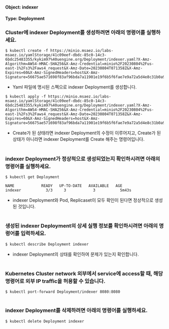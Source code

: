 
#### Object: indexer
#### Type: Deployment

### Cluster에 indexer Deployment를 생성하려면 아래의 명령어를 실행하세요.

```
$ kubectl create -f https://minio.msaez.io/labs-msaez.io/yamlStorage/41c09eef-dbdc-85c0-14c3-6bdc25483355/kykim97%40uengine.org/Deployment/indexer.yaml?X-Amz-Algorithm=AWS4-HMAC-SHA256&X-Amz-Credential=minio%2F20230804%2Fus-east-1%2Fs3%2Faws4_request&X-Amz-Date=20230804T071358Z&X-Amz-Expires=60&X-Amz-SignedHeaders=host&X-Amz-Signature=56675ae571698f83af96bda7a11901e19f6b5f6fae7e9a72a5d4e8c31b0a99e1
```
- Yaml 파일에 명시된 스펙으로 indexer Deployment를 생성합니다.

```
$ kubectl apply -f https://minio.msaez.io/labs-msaez.io/yamlStorage/41c09eef-dbdc-85c0-14c3-6bdc25483355/kykim97%40uengine.org/Deployment/indexer.yaml?X-Amz-Algorithm=AWS4-HMAC-SHA256&X-Amz-Credential=minio%2F20230804%2Fus-east-1%2Fs3%2Faws4_request&X-Amz-Date=20230804T071358Z&X-Amz-Expires=60&X-Amz-SignedHeaders=host&X-Amz-Signature=56675ae571698f83af96bda7a11901e19f6b5f6fae7e9a72a5d4e8c31b0a99e1
```
- Create가 된 상태라면 indexer Deployment의 수정이 이루어지고, Create가 된 상태가 아니라면 indexer Deployment를 Create 해주는 명령어입니다.  
#

### indexer Deployment가 정상적으로 생성되었는지 확인하시려면 아래의 명령어를 실행하세요.

```
$ kubectl get Deployment

NAME            READY   UP-TO-DATE   AVAILABLE   AGE
indexer           3/3     3            3           5m43s

```
- indexer Deployment와 Pod, Replicaset이 모두 확인이 된다면 정상적으로 생성된 것입니다.
#

### 생성된 indexer Deployment의 상세 실행 정보를 확인하시려면 아래의 명령어를 입력하세요.

```
$ kubectl describe Deployment indexer
```
- indexer Deployment의 상태를 확인하여 문제가 있는지 확인합니다. 
#

### Kubernetes Cluster network 외부에서 service에 access할 때, 해당 명령어로 외부 IP traffic을 허용할 수 있습니다.

```
$ kubectl port-forward Deployment/indexer 8080:8080
```
#

### indexer Deployment를 삭제하려면 아래의 명령어를 실행하세요.

```
$ kubectl delete Deployment indexer
```
#

